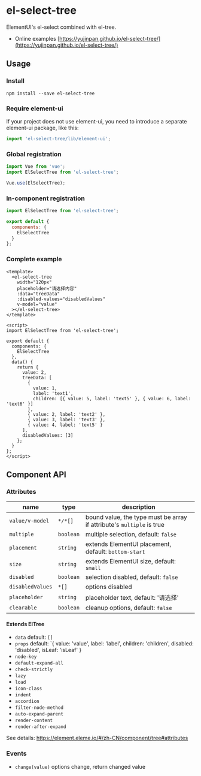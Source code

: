 # el-select-tree

ElementUI's el-select combined with el-tree.

- Online examples [https://yujinpan.github.io/el-select-tree/](https://yujinpan.github.io/el-select-tree/)

## Usage

### Install

```
npm install --save el-select-tree
```

### Require element-ui

If your project does not use element-ui,
you need to introduce a separate element-ui package, like this:

```js
import 'el-select-tree/lib/element-ui';
```

### Global registration

```js
import Vue from 'vue';
import ElSelectTree from 'el-select-tree';

Vue.use(ElSelectTree);
```

### In-component registration

```js
import ElSelectTree from 'el-select-tree';

export default {
  components: {
    ElSelectTree
  }
};
```

### Complete example

```vue
<template>
  <el-select-tree
    width="120px"
    placeholder="请选择内容"
    :data="treeData"
    :disabled-values="disabledValues"
    v-model="value"
  ></el-select-tree>
</template>

<script>
import ElSelectTree from 'el-select-tree';

export default {
  components: {
    ElSelectTree
  },
  data() {
    return {
      value: 2,
      treeData: [
        {
          value: 1,
          label: 'text1',
          children: [{ value: 5, label: 'text5' }, { value: 6, label: 'text6' }]
        },
        { value: 2, label: 'text2' },
        { value: 3, label: 'text3' },
        { value: 4, label: 'text5' }
      ],
      disabledValues: [3]
    };
  }
};
</script>
```

## Component API

### Attributes

| name             | type      | description                                                           |
| ---------------- | --------- | --------------------------------------------------------------------- |
| `value/v-model`  | `*/*[]`   | bound value, the type must be array if attribute's `multiple` is true |
| `multiple`       | `boolean` | multiple selection, default: `false`                                  |
| `placement`      | `string`  | extends ElementUI placement, default: `bottom-start`                  |
| `size`           | `string`  | extends ElementUI size, default: `small`                              |
| `disabled`       | `boolean` | selection disabled, default: `false`                                  |
| `disabledValues` | `*[]`     | options disabled                                                      |
| `placeholder`    | `string`  | placeholder text, default: '请选择'                                   |
| `clearable`      | `boolean` | cleanup options, default: `false`                                     |

#### Extends ElTree

- `data` default: `[]`
- `props` default: `{ value: 'value', label: 'label', children: 'children', disabled: 'disabled', isLeaf: 'isLeaf' }
- `node-key`
- `default-expand-all`
- `check-strictly`
- `lazy`
- `load`
- `icon-class`
- `indent`
- `accordion`
- `filter-node-method`
- `auto-expand-parent`
- `render-content`
- `render-after-expand`

See details: https://element.eleme.io/#/zh-CN/component/tree#attributes

### Events

- `change(value)` options change, return changed value

